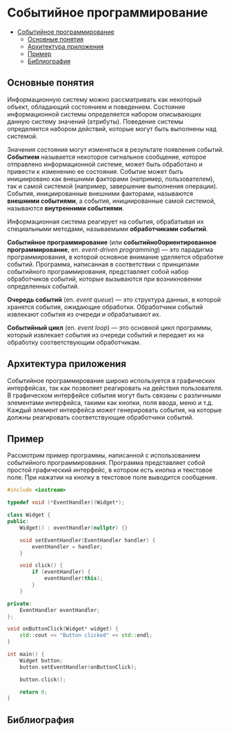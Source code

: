 # Событийное программирование

- [Событийное программирование](#событийное-программирование)
  - [Основные понятия](#основные-понятия)
  - [Архитектура приложения](#архитектура-приложения)
  - [Пример](#пример)
  - [Библиография](#библиография)

## Основные понятия

Информационную систему можно рассматривать как некоторый объект, обладающий состоянием и поведением. Состояние информационной системы определяется набором описывающих данную систему значений (атрибуты). Поведение системы определяется набором действий, которые могут быть выполнены над системой.

Значения состояния могут изменяться в результате появления событий. __Событием__ называется некоторое сигнальное сообщение, которое отправлено информационной системе, может быть обработано и привести к изменению ее состояния. Событие может быть инициировано как внешними факторами (например, пользователем), так и самой системой (например, завершение выполнения операции). События, инициированные внешними факторами, называются __внешними событиями__, а события, инициированные самой системой, называются __внутренними событиями__.

Информационная система реагирует на события, обрабатывая их специальными методами, называемыми __обработчиками событий__.

__Событийное программирование__ (или __событийно0ориентированное программирование__, en. _event-driven programming_) — это парадигма программирования, в которой основное внимание уделяется обработке событий. Программа, написанная в соответствии с принципами событийного программирования, представляет собой набор обработчиков событий, которые вызываются при возникновении определенных событий.

__Очередь событий__ (en. _event queue_) — это структура данных, в которой хранятся события, ожидающие обработки. Обработчики событий извлекают события из очереди и обрабатывают их.

__Событийный цикл__ (en. _event loop_) — это основной цикл программы, который извлекает события из очереди событий и передает их на обработку соответствующим обработчикам.

## Архитектура приложения

Событийное программирование широко используется в графических интерфейсах, так как позволяет реагировать на действия пользователя. В графическом интерфейсе события могут быть связаны с различными элементами интерфейса, такими как кнопки, поля ввода, меню и т.д. Каждый элемент интерфейса может генерировать события, на которые должны реагировать соответствующие обработчики событий.

## Пример

Рассмотрим пример программы, написанной с использованием событийного программирования. Программа представляет собой простой графический интерфейс, в котором есть кнопка и текстовое поле. При нажатии на кнопку в текстовое поле выводится сообщение.

```cpp
#include <iostream>

typedef void (*EventHandler)(Widget*);

class Widget {
public:
    Widget() : eventHandler(nullptr) {}

    void setEventHandler(EventHandler handler) {
        eventHandler = handler;
    }

    void click() {
        if (eventHandler) {
            eventHandler(this);
        }
    }

private:
    EventHandler eventHandler;
};

void onButtonClick(Widget* widget) {
    std::cout << "Button clicked" << std::endl;
}

int main() {
    Widget button;
    button.setEventHandler(onButtonClick);

    button.click();

    return 0;
}
```

## Библиография
